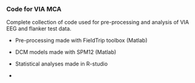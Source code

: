 ### Code for VIA MCA 

Complete collection of code used for pre-processing and analysis of VIA EEG and flanker test data.
- Pre-processing made with FieldTrip toolbox (Matlab)
- DCM models made with SPM12 (Matlab)
- Statistical analyses made in R-studio

- 
